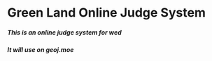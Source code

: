 # Green Land Online Judge System

##### This is an online judge system for wed


##### It will use on geoj.moe



